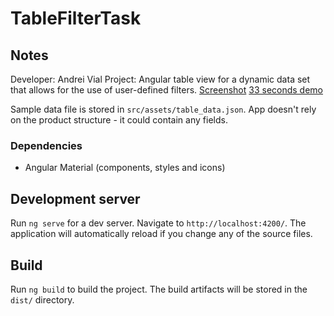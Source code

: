 # TableFilterTask

## Notes

Developer: Andrei Vial
Project: Angular table view for a dynamic data set that allows for the use of user-defined filters.
[Screenshot](https://i.snipboard.io/yDqfeG.jpg) [33 seconds demo](https://monosnap.com/file/Jl7Bx1DKsm9ruLznOq80pgo41TKV4O)

Sample data file is stored in `src/assets/table_data.json`. App doesn't rely on the product structure - it could contain any fields.

### Dependencies

- Angular Material (components, styles and icons)

## Development server

Run `ng serve` for a dev server. Navigate to `http://localhost:4200/`. The application will automatically reload if you change any of the source files.

## Build

Run `ng build` to build the project. The build artifacts will be stored in the `dist/` directory.
